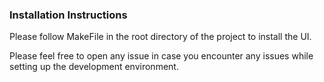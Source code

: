 ### Installation Instructions

Please follow MakeFile in the root directory of the project to install the UI.

Please feel free to open any issue in case you encounter any issues while setting up the development environment.